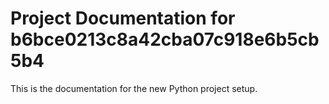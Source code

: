 # Project Documentation for b6bce0213c8a42cba07c918e6b5cb5b4

This is the documentation for the new Python project setup.